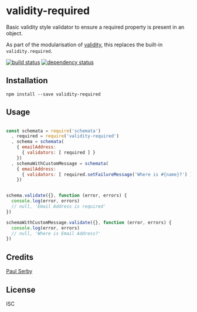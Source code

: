 # validity-required

Basic validity style validator to ensure a required property is present in an object.

As part of the modularisation of [validity](https://github.com/serby/validity), this replaces the built-in `validity.required`.

[![build status](https://secure.travis-ci.org/serby/validity-required.svg)](http://travis-ci.org/serby/validity-required)
[![dependency status](https://david-dm.org/serby/validity-required.svg)](https://david-dm.org/serby/validity-required)

## Installation

```
npm install --save validity-required
```

## Usage

```js

const schemata = require('schemata')
  , required = require('validity-required')
  , schema = schemata(
    { emailAddress:
      { validators: [ required ] }
    })
  , schemaWithCustomMessage = schemata(
    { emailAddress:
      { validators: [ required.setFailureMessage('Where is #{name}?') ] }
    })


schema.validate({}, function (error, errors) {
  console.log(error, errors)
  // null, 'Email Address is required'
})

schemaWithCustomMessage.validate({}, function (error, errors) {
  console.log(error, errors)
  // null, 'Where is Email Address?'
})

```

## Credits
[Paul Serby](https://github.com/serby/)

## License

ISC
